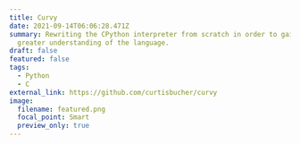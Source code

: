 ```yaml
---
title: Curvy
date: 2021-09-14T06:06:28.471Z
summary: Rewriting the CPython interpreter from scratch in order to gain a
  greater understanding of the language.
draft: false
featured: false
tags:
  - Python
  - C
external_link: https://github.com/curtisbucher/curvy
image:
  filename: featured.png
  focal_point: Smart
  preview_only: true
---
```

